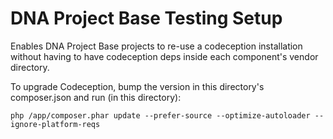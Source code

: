 DNA Project Base Testing Setup
===========================

Enables DNA Project Base projects to re-use a codeception installation without having to have codeception deps inside each component's vendor directory. 

To upgrade Codeception, bump the version in this directory's composer.json and run (in this directory):

```
php /app/composer.phar update --prefer-source --optimize-autoloader --ignore-platform-reqs
```
